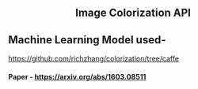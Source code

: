 ## <center>Image Colorization API</center>

## Machine Learning Model used-
https://github.com/richzhang/colorization/tree/caffe

#### Paper - https://arxiv.org/abs/1603.08511